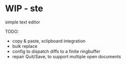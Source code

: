 # WIP - ste
simple text editor

TODO:
- copy & paste, xclipboard integration
- bulk replace
- config to dispatch diffs to a finite ringbuffer
- repair Quit/Save, to support multiple open documents
